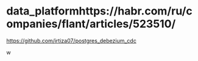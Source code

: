 # data_platformhttps://habr.com/ru/companies/flant/articles/523510/
https://github.com/irtiza07/postgres_debezium_cdc

w
